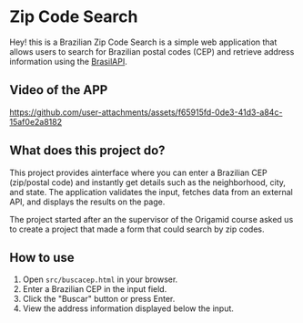 # Zip Code Search

Hey! this is a Brazilian Zip Code Search is a simple web application that allows users to search for Brazilian postal codes (CEP) and retrieve address information using the [BrasilAPI](https://brasilapi.com.br/).

## Video of the APP

https://github.com/user-attachments/assets/f65915fd-0de3-41d3-a84c-15af0e2a8182

## What does this project do?

This project provides ainterface where you can enter a Brazilian CEP (zip/postal code) and instantly get details such as the neighborhood, city, and state. The application validates the input, fetches data from an external API, and displays the results on the page.

The project started after an the supervisor of the Origamid course asked us to create a project that made a form that could search by zip codes.

## How to use

1. Open `src/buscacep.html` in your browser.
2. Enter a Brazilian CEP in the input field.
3. Click the "Buscar" button or press Enter.
4. View the address information displayed below the input.
